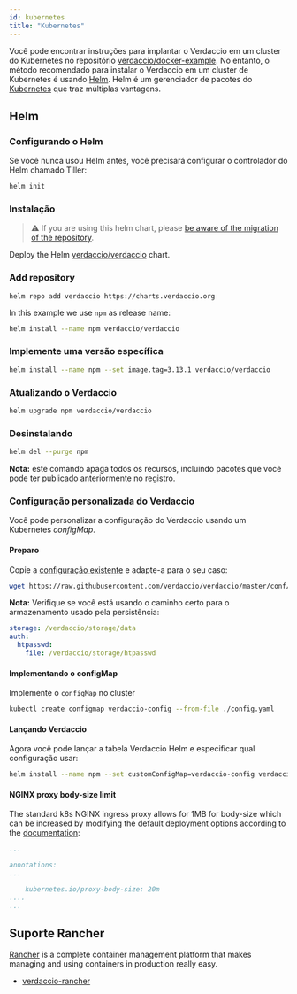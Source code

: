 ```yaml
---
id: kubernetes
title: "Kubernetes"
---
```


 Você pode encontrar instruções para implantar o Verdaccio em um cluster do Kubernetes no repositório [verdaccio/docker-example](https://github.com/verdaccio/docker-examples/tree/master/kubernetes-example). No entanto, o método recomendado para instalar o Verdaccio em um cluster de Kubernetes é usando [Helm](https://helm.sh). Helm é um gerenciador de pacotes do [Kubernetes](https://kubernetes.io) que traz múltiplas vantagens.

## Helm

### Configurando o Helm

Se você nunca usou Helm antes, você precisará configurar o controlador do Helm chamado Tiller:

```bash
helm init
```

### Instalação

> ⚠️ If you are using this helm chart, please [be aware of the migration of the repository](https://github.com/verdaccio/verdaccio/issues/1767).

Deploy the Helm [verdaccio/verdaccio](https://github.com/verdaccio/charts) chart.

### Add repository

    helm repo add verdaccio https://charts.verdaccio.org
    

In this example we use `npm` as release name:

```bash
helm install --name npm verdaccio/verdaccio
```

### Implemente uma versão específica

```bash
helm install --name npm --set image.tag=3.13.1 verdaccio/verdaccio
```

### Atualizando o Verdaccio

```bash
helm upgrade npm verdaccio/verdaccio
```

### Desinstalando

```bash
helm del --purge npm
```

**Nota:** este comando apaga todos os recursos, incluindo pacotes que você pode ter publicado anteriormente no registro.

### Configuração personalizada do Verdaccio

Você pode personalizar a configuração do Verdaccio usando um Kubernetes *configMap*.

#### Preparo

Copie a [configuração existente](https://github.com/verdaccio/verdaccio/blob/master/conf/docker.yaml) e adapte-a para o seu caso:

```bash
wget https://raw.githubusercontent.com/verdaccio/verdaccio/master/conf/docker.yaml -O config.yaml
```

**Nota:** Verifique se você está usando o caminho certo para o armazenamento usado pela persistência:

```yaml
storage: /verdaccio/storage/data
auth:
  htpasswd:
    file: /verdaccio/storage/htpasswd
```

#### Implementando o configMap

Implemente o `configMap` no cluster

```bash
kubectl create configmap verdaccio-config --from-file ./config.yaml
```

#### Lançando Verdaccio

Agora você pode lançar a tabela Verdaccio Helm e especificar qual configuração usar:

```bash
helm install --name npm --set customConfigMap=verdaccio-config verdaccio/verdaccio
```

#### NGINX proxy body-size limit

The standard k8s NGINX ingress proxy allows for 1MB for body-size which can be increased by modifying the default deployment options according to the [documentation](https://kubernetes.github.io/ingress-nginx/user-guide/nginx-configuration/annotations/#custom-max-body-size):

```yaml
...

annotations:
...

    kubernetes.io/proxy-body-size: 20m
....    
...

```

## Suporte Rancher

[Rancher](http://rancher.com/) is a complete container management platform that makes managing and using containers in production really easy.

* [verdaccio-rancher](https://github.com/lgaticaq/verdaccio-rancher)